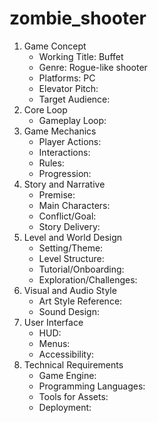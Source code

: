 # zombie_shooter
 
1. Game Concept
	- Working Title: Buffet
	- Genre: Rogue-like shooter
	- Platforms: PC
	- Elevator Pitch:
	- Target Audience:
2. Core Loop
	- Gameplay Loop:
3. Game Mechanics
	- Player Actions:
	- Interactions: 
	- Rules:
	- Progression:
4. Story and Narrative
	- Premise:
	- Main Characters:
	- Conflict/Goal:
	- Story Delivery:
5. Level and World Design
	- Setting/Theme:
	- Level Structure:
	- Tutorial/Onboarding:
	- Exploration/Challenges:
6. Visual and Audio Style
	- Art Style Reference:
	- Sound Design:
7. User Interface
	- HUD:
	- Menus:
	- Accessibility:
8. Technical Requirements
	- Game Engine:
	- Programming Languages:
	- Tools for Assets:
	- Deployment:
